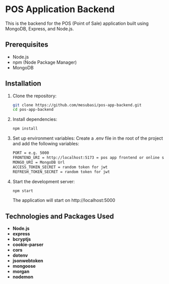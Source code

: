 # POS Application Backend

This is the backend for the POS (Point of Sale) application built using MongoDB, Express, and Node.js.

## Prerequisites

- Node.js
- npm (Node Package Manager)
- MongoDB

## Installation

1. Clone the repository:

   ```sh
   git clone https://github.com/mesubasi/pos-app-backend.git
   cd pos-app-backend
   ```

2. Install dependencies:

   ```sh
   npm install
   ```

3. Set up environment variables:
   Create a .env file in the root of the project and add the following variables:

   ```sh
   PORT = e.g. 5000
   FRONTEND_URI = http://localhost:5173 = pos app frontend or online service url
   MONGO_URI = MongoDB Url
   ACCESS_TOKEN_SECRET = random token for jwt
   REFRESH_TOKEN_SECRET = random token for jwt
   ```

4. Start the development server:

   ```sh
   npm start
   ```

   The application will start on http://localhost:5000

## Technologies and Packages Used

- **Node.js**
- **express**
- **bcryptjs**
- **cookie-parser**
- **cors**
- **dotenv**
- **jsonwebtoken**
- **mongoose**
- **morgan**
- **nodemon**
